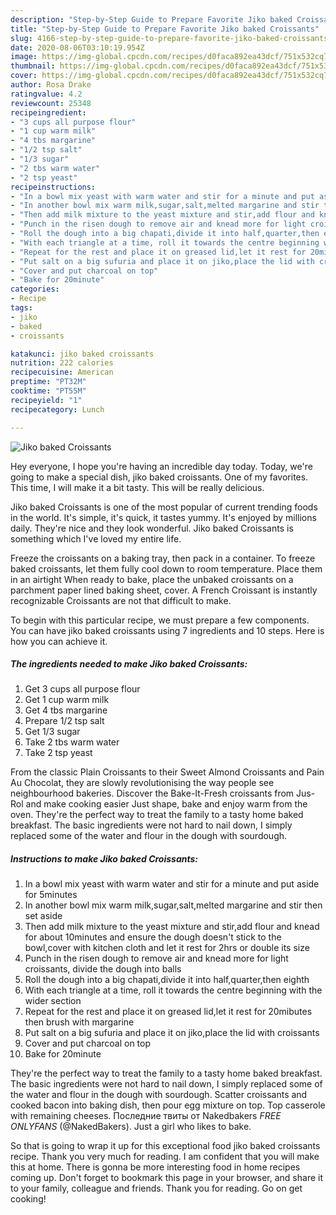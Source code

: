 ```yaml
---
description: "Step-by-Step Guide to Prepare Favorite Jiko baked Croissants"
title: "Step-by-Step Guide to Prepare Favorite Jiko baked Croissants"
slug: 4166-step-by-step-guide-to-prepare-favorite-jiko-baked-croissants
date: 2020-08-06T03:10:19.954Z
image: https://img-global.cpcdn.com/recipes/d0faca892ea43dcf/751x532cq70/jiko-baked-croissants-recipe-main-photo.jpg
thumbnail: https://img-global.cpcdn.com/recipes/d0faca892ea43dcf/751x532cq70/jiko-baked-croissants-recipe-main-photo.jpg
cover: https://img-global.cpcdn.com/recipes/d0faca892ea43dcf/751x532cq70/jiko-baked-croissants-recipe-main-photo.jpg
author: Rosa Drake
ratingvalue: 4.2
reviewcount: 25348
recipeingredient:
- "3 cups all purpose flour"
- "1 cup warm milk"
- "4 tbs margarine"
- "1/2 tsp salt"
- "1/3 sugar"
- "2 tbs warm water"
- "2 tsp yeast"
recipeinstructions:
- "In a bowl mix yeast with warm water and stir for a minute and put aside for 5minutes"
- "In another bowl mix warm milk,sugar,salt,melted margarine and stir then set aside"
- "Then add milk mixture to the yeast mixture and stir,add flour and knead for about 10minutes and ensure the dough doesn&#39;t stick to the bowl,cover with kitchen cloth and let it rest for 2hrs or double its size"
- "Punch in the risen dough to remove air and knead more for light croissants, divide the dough into balls"
- "Roll the dough into a big chapati,divide it into half,quarter,then eighth"
- "With each triangle at a time, roll it towards the centre beginning with the wider section"
- "Repeat for the rest and place it on greased lid,let it rest for 20mibutes then brush with margarine"
- "Put salt on a big sufuria and place it on jiko,place the lid with croissants"
- "Cover and put charcoal on top"
- "Bake for 20minute"
categories:
- Recipe
tags:
- jiko
- baked
- croissants

katakunci: jiko baked croissants 
nutrition: 222 calories
recipecuisine: American
preptime: "PT32M"
cooktime: "PT55M"
recipeyield: "1"
recipecategory: Lunch

---
```



![Jiko baked Croissants](https://img-global.cpcdn.com/recipes/d0faca892ea43dcf/751x532cq70/jiko-baked-croissants-recipe-main-photo.jpg)

Hey everyone, I hope you're having an incredible day today. Today, we're going to make a special dish, jiko baked croissants. One of my favorites. This time, I will make it a bit tasty. This will be really delicious.

Jiko baked Croissants is one of the most popular of current trending foods in the world. It's simple, it's quick, it tastes yummy. It's enjoyed by millions daily. They're nice and they look wonderful. Jiko baked Croissants is something which I've loved my entire life.

Freeze the croissants on a baking tray, then pack in a container. To freeze baked croissants, let them fully cool down to room temperature. Place them in an airtight When ready to bake, place the unbaked croissants on a parchment paper lined baking sheet, cover. A French Croissant is instantly recognizable Croissants are not that difficult to make.


To begin with this particular recipe, we must prepare a few components. You can have jiko baked croissants using 7 ingredients and 10 steps. Here is how you can achieve it.

<!--inarticleads1-->

##### The ingredients needed to make Jiko baked Croissants:

1. Get 3 cups all purpose flour
1. Get 1 cup warm milk
1. Get 4 tbs margarine
1. Prepare 1/2 tsp salt
1. Get 1/3 sugar
1. Take 2 tbs warm water
1. Take 2 tsp yeast


From the classic Plain Croissants to their Sweet Almond Croissants and Pain Au Chocolat, they are slowly revolutionising the way people see neighbourhood bakeries. Discover the Bake-It-Fresh croissants from Jus-Rol and make cooking easier Just shape, bake and enjoy warm from the oven. They&#39;re the perfect way to treat the family to a tasty home baked breakfast. The basic ingredients were not hard to nail down, I simply replaced some of the water and flour in the dough with sourdough. 

<!--inarticleads2-->

##### Instructions to make Jiko baked Croissants:

1. In a bowl mix yeast with warm water and stir for a minute and put aside for 5minutes
1. In another bowl mix warm milk,sugar,salt,melted margarine and stir then set aside
1. Then add milk mixture to the yeast mixture and stir,add flour and knead for about 10minutes and ensure the dough doesn&#39;t stick to the bowl,cover with kitchen cloth and let it rest for 2hrs or double its size
1. Punch in the risen dough to remove air and knead more for light croissants, divide the dough into balls
1. Roll the dough into a big chapati,divide it into half,quarter,then eighth
1. With each triangle at a time, roll it towards the centre beginning with the wider section
1. Repeat for the rest and place it on greased lid,let it rest for 20mibutes then brush with margarine
1. Put salt on a big sufuria and place it on jiko,place the lid with croissants
1. Cover and put charcoal on top
1. Bake for 20minute


They&#39;re the perfect way to treat the family to a tasty home baked breakfast. The basic ingredients were not hard to nail down, I simply replaced some of the water and flour in the dough with sourdough. Scatter croissants and cooked bacon into baking dish, then pour egg mixture on top. Top casserole with remaining cheeses. Последние твиты от Nakedbakers *FREE ONLYFANS* (@NakedBakers). Just a girl who likes to bake. 

So that is going to wrap it up for this exceptional food jiko baked croissants recipe. Thank you very much for reading. I am confident that you will make this at home. There is gonna be more interesting food in home recipes coming up. Don't forget to bookmark this page in your browser, and share it to your family, colleague and friends. Thank you for reading. Go on get cooking!
